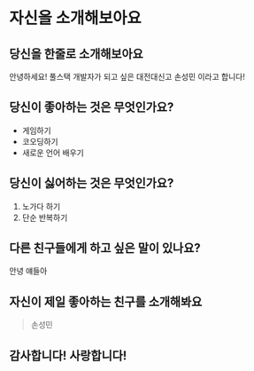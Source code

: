 # 자신을 소개해보아요

## 당신을 한줄로 소개해보아요

안녕하세요! 풀스택 개발자가 되고 싶은 대전대신고 손성민 이라고 합니다!

## 당신이 좋아하는 것은 무엇인가요?

- 게임하기
- 코오딩하기
- 새로운 언어 배우기

## 당신이 싫어하는 것은 무엇인가요?

1. 노가다 하기
2. 단순 반복하기

## 다른 친구들에게 하고 싶은 말이 있나요?

안녕 얘들아

## 자신이 제일 좋아하는 친구를 소개해봐요

> 손성민

## 감사합니다! 사랑합니다!